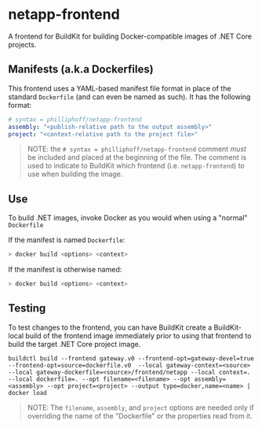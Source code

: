 # netapp-frontend

A frontend for BuildKit for building Docker-compatible images of .NET Core projects.

## Manifests (a.k.a Dockerfiles)

This frontend uses a YAML-based manifest file format in place of the standard `Dockerfile` (and can even be named as such).  It has the following format:

```yaml
# syntax = philliphoff/netapp-frontend
assembly: "<publish-relative path to the output assembly>"
project: "<context-relative path to the project file>"
```

> NOTE: the `# syntax = philliphoff/netapp-frontend` comment *must* be included and placed at the beginning of the file.  The comment is used to indicate to BuildKit which frontend (i.e. `netapp-frontend`) to use when building the image.

## Use

To build .NET images, invoke Docker as you would when using a "normal" `Dockerfile`

If the manifest is named `Dockerfile`:

```sh
> docker build <options> <context>
```

If the manifest is otherwise named:

```sh
> docker build <options> <context>
```

## Testing

To test changes to the frontend, you can have BuildKit create a BuildKit-local build of the frontend image immediately prior to using that frontend to build the target .NET Core project image.

```
buildctl build --frontend gateway.v0 --frontend-opt=gateway-devel=true --frontend-opt=source=dockerfile.v0  --local gateway-context=<source> --local gateway-dockerfile=<source>/frontend/netapp --local context=. --local dockerfile=. --opt filename=<filename> --opt assembly=<assembly> --opt project=<project> --output type=docker,name=<name> | docker load
```

> NOTE: The `filename`, `assembly`, and `project` options are needed only if overriding the name of the "Dockerfile" or the properties read from it.